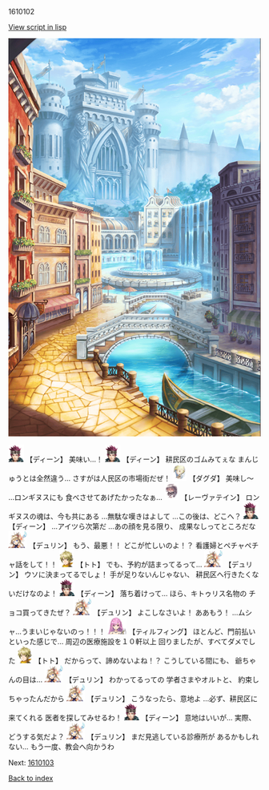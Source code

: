1610102

[View script in lisp](../scripts/1610102.txt)

![006_town.png](../images/backgrounds/006_town.png)

<img src="../images/units/6.png" alt="6.png" height="34"/>
【ディーン】
美味い…！

<img src="../images/units/6.png" alt="6.png" height="34"/>
【ディーン】
耕民区のゴムみてぇな
まんじゅうとは全然違う…
さすがは人民区の市場街だぜ！

<img src="../images/units/200641.png" alt="200641.png" height="34"/>
【ダグダ】
美味し～
…ロンギヌスにも
食べさせてあげたかったなぁ…

<img src="../images/units/100221.png" alt="100221.png" height="34"/>
【レーヴァテイン】
ロンギヌスの魂は、今も共にある
…無駄な嘆きはよして
…この後は、どこへ？

<img src="../images/units/6.png" alt="6.png" height="34"/>
【ディーン】
…アイツら次第だ
…あの顔を見る限り、
成果なしってところだな

<img src="../images/units/0.png" alt="0.png" height="34"/>
【デュリン】
もう、最悪！！
どこが忙しいのよ！？
看護婦とペチャペチャ話をして！！

<img src="../images/units/4.png" alt="4.png" height="34"/>
【トト】
でも、予約が詰まってるって…

<img src="../images/units/0.png" alt="0.png" height="34"/>
【デュリン】
ウソに決まってるでしょ！
手が足りないんじゃない、
耕民区へ行きたくないだけなのよ！

<img src="../images/units/6.png" alt="6.png" height="34"/>
【ディーン】
落ち着けって…
ほら、キトゥリス名物の
チョコ買ってきたぜ？

<img src="../images/units/0.png" alt="0.png" height="34"/>
【デュリン】
よこしなさいよ！
ああもう！
…ムシャ…うまいじゃないのっ！！！

<img src="../images/units/24.png" alt="24.png" height="34"/>
【ティルフィング】
ほとんど、門前払いといった感じで…
周辺の医療施設を１０軒以上
回りましたが、すべてダメでした

<img src="../images/units/4.png" alt="4.png" height="34"/>
【トト】
だからって、諦めないよね！？
こうしている間にも、
爺ちゃんの目は…

<img src="../images/units/0.png" alt="0.png" height="34"/>
【デュリン】
わかってるっての
学者さまやオルトと、
約束しちゃったんだから

<img src="../images/units/0.png" alt="0.png" height="34"/>
【デュリン】
こうなったら、意地よ
…必ず、耕民区に来てくれる
医者を探してみせるわ！

<img src="../images/units/6.png" alt="6.png" height="34"/>
【ディーン】
意地はいいが…
実際、どうする気だよ？

<img src="../images/units/0.png" alt="0.png" height="34"/>
【デュリン】
まだ見逃している診療所が
あるかもしれない…
もう一度、教会へ向かうわ

Next: [1610103](1610103.md)

[Back to index](index.md)

